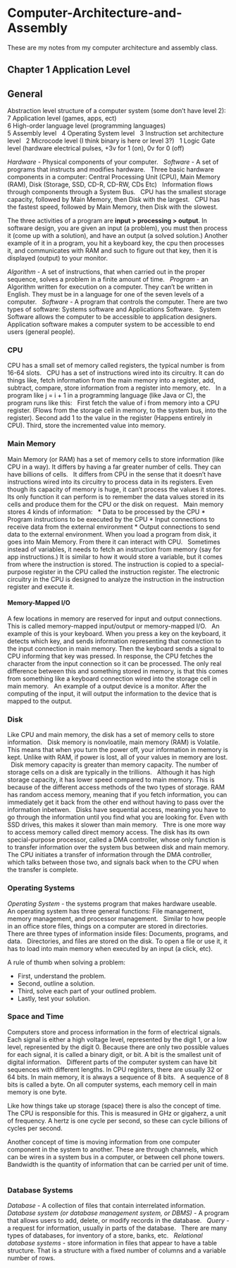 # Computer-Architecture-and-Assembly
These are my notes from my computer architecture and assembly class.

## Chapter 1 Application Level
## General
Abstraction level structure of a computer system (some don’t have level 2): <br />
7 Application level (games, apps, ect) <br />
6 High-order language level (programming languages) <br />
5 Assembly level &nbsp;
4 Operating System level &nbsp;
3 Instruction set architecture level &nbsp;
2 Microcode level (I think binary is here or level 3?) &nbsp;
1 Logic Gate level (hardware electrical pulses, +3v for 1 (on), 0v for 0 (off) &nbsp;

*Hardware* - Physical components of your computer. &nbsp;
*Software* - A set of programs that instructs and modifies hardware. &nbsp;
Three basic hardware components in a computer: Central Processing Unit (CPU), Main Memory (RAM), Disk (Storage, SSD, CD-R, CD-RW, CDs Etc) &nbsp;
Information flows through components through a System Bus. &nbsp;
CPU has the smallest storage capacity, followed by Main Memory, then Disk with the largest. &nbsp;
CPU has the fastest speed, followed by Main Memory, then Disk with the slowest. &nbsp;

The three activities of a program are **input > processing > output**. 
In software design, you are given an input (a problem), you must then process it (come up with a solution), and have an output (a solved solution.)
Another example of it in a program, you hit a keyboard key, the cpu then processes it, and communicates with RAM and such to figure out that key, then it is displayed (output) to your monitor. 

*Algorithm* - A set of instructions, that when carried out in the proper sequence, solves a problem in a finite amount of time. &nbsp;
*Program* - an Algorithm written for execution on a computer. They can’t be written in English. They must be in a language for one of the seven levels of a computer. &nbsp;
*Software* - A program that controls the computer. There are two types of software: Systems software and Applications Software. &nbsp;
System Software allows the computer to be accessible to application designers. Application software makes a computer system to be accessible to end users (general people). &nbsp;

### CPU
CPU has a small set of memory called registers, the typical number is from 16-64 slots. &nbsp;
CPU has a set of instructions wired into its circuitry. It can do things like, fetch information from the main memory into a register, add, subtract, compare, store information from a register into memory, etc. &nbsp;
In a program like j = i + 1 in a programming language (like Java or C), the program runs like this: &nbsp;
First fetch the value of i from memory into a CPU register. (Flows from the storage cell in memory, to the system bus, into the register). Second add 1 to the value in the register (Happens entirely in CPU). Third, store the incremented value into memory. &nbsp;

### Main Memory
Main Memory (or RAM) has a set of memory cells to store information (like CPU in a way). It differs by having a far greater number of cells. They can have billions of cells. &nbsp;
It differs from CPU in the sense that it doesn’t have instructions wired into its circuitry to process data in its registers. Even though its capacity of memory is huge, it can’t process the values it stores. Its only function it can perform is to remember the data values stored in its cells and produce them for the CPU or the disk on request. &nbsp;
Main memory stores 4 kinds of information: &nbsp;
    * Data to be processed by the CPU 
    * Program instructions to be executed by the CPU
    * Input connections to receive data from the external environment
    * Output connections to send data to the external environment. 
When you load a program from disk, it goes into Main Memory. From there it can interact with CPU. &nbsp;
Sometimes instead of variables, it needs to fetch an instruction from memory (say for app instructions.) It is similar to how it would store a variable, but it comes from where the instruction is stored. The instruction is copied to a special-purpose register in the CPU called the instruction register. The electronic circuitry in the CPU is designed to analyze the instruction in the instruction register and execute it. &nbsp;

#### Memory-Mapped I/O 
A few locations in memory are reserved for input and output connections. This is called memory-mapped input/output or memory-mapped I/O. &nbsp; 
An example of this is your keyboard. When you press a key on the keyboard, it detects which key, and sends information representing that connection to the input connection in main memory. Then the keyboard sends a signal to CPU informing that key was pressed. In response, the CPU fetches the character from the input connection so it can be processed. The only real difference between this and something stored in memory, is that this comes from something like a keyboard connection wired into the storage cell in main memory. &nbsp;
An example of a output device is a monitor. After the computing of the input, it will output the information to the device that is mapped to the output. &nbsp;

### Disk
Like CPU and main memory, the disk has a set of memory cells to store information. &nbsp;
Disk memory is nonvloatile, main memory (RAM) is Volatile. This means that when you turn the power off, your information in memory is kept. Unlike with RAM, if power is lost, all of your values in memory are lost. &nbsp;
Disk memory capacity is greater than memory capacity. The number of storage cells on a disk are typically in the trillions. &nbsp;
Although it has high storage capacity, it has lower speed compared to main memory. This is because of the different access methods of the two types of storage. RAM has random access memory, meaning that if you fetch information, you can immediately get it back from the other end without having to pass over the information inbetwen. &nbsp;
Disks have sequential access, meaning you have to go through the information until you find what you are looking for. Even with SSD drives, this makes it slower than main memory. &nbsp;
Thre is one more way to access memory called direct memory access. The disk has its own special-purpose processor, called a DMA controller, whose only function is to transfer information over the system bus between disk and main memory. The CPU initiates a transfer of information through the DMA controller, which talks between those two, and signals back when to the CPU when the transfer is complete. &nbsp;

### Operating Systems
*Operating System* - the systems program that makes hardware useable. &nbsp;
An operating system has three general functions: File management, memory management, and processor management. &nbsp;
Similar to how people in an office store files, things on a computer are stored in directories. &nbsp;
There are three types of information inside files: Documents, programs, and data. &nbsp;
Directories, and files are stored on the disk. To open a file or use it, it has to load into main memory when executed by an input (a click, etc). &nbsp;

A rule of thumb when solving a problem: 
  * First, understand the problem. 
  * Second, outline a solution. 
  * Third, solve each part of your outlined problem. 
  * Lastly, test your solution. 

### Space and Time
Computers store and process information in the form of electrical signals. Each signal is either a high voltage level, represented by the digit 1, or a low level, represented by the digit 0. Because there are only two possible values for each signal, it is called a binary digit, or bit. A bit is the smallest unit of digital information. &nbsp;
Different parts of the computer system can have bit sequences with different lengths. In CPU registers, there are usually 32 or 64 bits. In main memory, it is always a sequence of 8 bits. &nbsp;
A sequence of 8 bits is called a byte. On all computer systems, each memory cell in main memory is one byte. &nbsp;

Like how things take up storage (space) there is also the concept of time. The CPU is responsible for this. This is measured in GHz or gigaherz, a unit of frequency. A hertz is one cycle per second, so these can cycle billions of cycles per second. &nbsp;

Another concept of time is moving information from one computer component in the system to another. These are through channels, which can be wires in a system bus in a computer, or between cell phone towers. &nbsp;
Bandwidth is the quantity of information that can be carried per unit of time. &nbsp;

### Database Systems
*Database* - A collection of files that contain interrelated information. &nbsp;
*Database system (or database management system, or DBMS)* - A program that allows users to add, delete, or modify records in the database. &nbsp;
*Query* - a request for information, usually in parts of the database. &nbsp;
There are many types of databases, for inventory of a store, banks, etc. &nbsp;
*Relational database systems* - store information in files that appear to have a table structure. That is a structure with a fixed number of columns and a variable number of rows. &nbsp;


